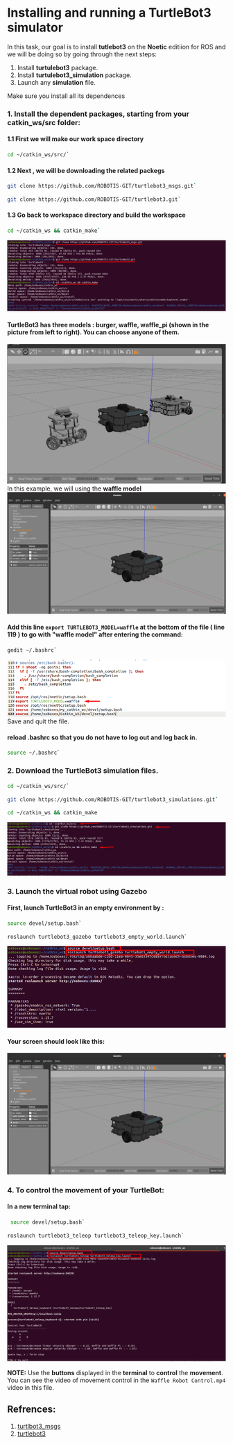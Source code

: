 # Installing and running a TurtleBot3 simulator
In this task, our goal is to install **tutlebot3**  on the **Noetic** editiion for ROS and we will be doing so by going through the next steps:

1. Install **turtulebot3** package.
2. Install **turtulebot3_simulation** package.
3. Launch any **simulation** file.

Make sure you install all its dependences

### 1. Install the dependent packages, starting from your catkin_ws/src folder:
#### 1.1 First we will make our work space directory 
```bash
cd ~/catkin_ws/src/`
```
#### 1.2 Next , we will be downloading the related packegs
```bash
git clone https://github.com/ROBOTIS-GIT/turtlebot3_msgs.git`
```
```bash
git clone https://github.com/ROBOTIS-GIT/turtlebot3.git`
```
#### 1.3 Go back to workspace directory and build the workspace
```bash
cd ~/catkin_ws && catkin_make`
```
![](images/0.png)

#### TurtleBot3 has three models : burger, waffle, waffle_pi (shown in the picture from left to right). You can choose anyone of them. 
![](images/2.png)
In this example, we will using the **waffle model** 
![](images/1.png)
#### Add this line  `export TURTLEBOT3_MODEL=waffle`  at the bottom of the file ( line 119 ) to go with "waffle model" after  entering the command: 
```bash
gedit ~/.bashrc`
```
![](images/3.png)
Save and quit the file.


#### reload .bashrc so that you do not have to log out and log back in.
```bash
source ~/.bashrc`
```
### 2. Download the TurtleBot3 simulation files.

```bash
cd ~/catkin_ws/src/`
```
```bash
git clone https://github.com/ROBOTIS-GIT/turtlebot3_simulations.git`
```
```bash
cd ~/catkin_ws && catkin_make
```
![](images/4.png)
### 3. Launch the virtual robot using Gazebo

#### First, launch TurtleBot3 in an empty environment by :
```bash
source devel/setup.bash`
```
```
roslaunch turtlebot3_gazebo turtlebot3_empty_world.launch`
```
 ![](images/5.png)
####  Your screen should look like this:
![](images/7.png)

### 4. To control the movement of your TurtleBot:

#### In a new terminal tap:
```bash
 source devel/setup.bash`
```
```bash
roslaunch turtlebot3_teleop turtlebot3_teleop_key.launch`
```
 ![](images/6.png)

**NOTE:**
 Use the **buttons** displayed in the **terminal** to **control** the **movement**.
 You can see the video of movement control in the `Waffle Robot Control.mp4` video in this file.
## Refrences:
1. [turtlbot3_msgs](https://github.com/ROBOTIS-GIT/turtlebot3_msgs)
2. [turtlebot3](https://github.com/ROBOTIS-GIT/turtlebot3)